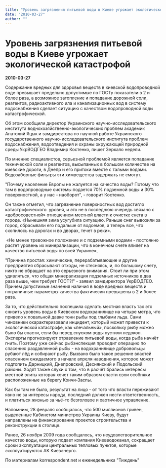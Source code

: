 ```yaml
---
title: "Уровень загрязнения питьевой воды в Киеве угрожает экологической катастрофой"
date: "2010-03-27"
author: ""
---
```


# Уровень загрязнения питьевой воды в Киеве угрожает экологической катастрофой

**2010-03-27** 

Содержание вредных для здоровья веществ в киевской водопроводной воде превышает предельно допустимые по ГОСТу показатели в 2 и более раза, а возможное затопление и попадание дорожной соли, реагентов, радиоактивного ила и канализационных вод в систему водоснабжения сделает ситуацию с качеством водопроводной воды катастрофической.

Об этом сообщили директор Украинского научно-исследовательского института воднохозяйственно-экологических проблем академик Анатолий Яцык и замдиректора по научной работе Украинского государственного научно-исследовательского института проблем водоснабжения, водоотведения и охраны окружающей природной среды УкрВОДГЕО Владимир Костенко, пишет Зеркало недели.

По мнению специалистов, серьезной проблемой является попадание технической соли и реагентов, высыпанных в большом количестве на киевские дороги, в Днепр и его притоки вместе с талыми водами. Водозаборные фильтры эти химвещества задержать не смогут.

"Почему население Европы не жалуется на качество воды? Потому что там в водопроводные системы подается 70% подземной воды и 30% поверхностной, а у нас - наоборот", - говорит Костенко.

Он также отметил, что загрязнение поверхностных вод достигло катастрофического  уровня, и это не в последнюю очередь связано с «добросовестной» отношением местной власти к очистке снега в городе. «Нынешняя зима усугубила ситуацию. Раньше снег вывозили за город, сбрасывали его подальше от водоемов, а теперь все, что скопилось на дорогах и во дворах, течет в реки».

 «Не менее тревожное положение и с подземными водами - постоянно растет уровень их минерализации, что в конечном счете влияет на качество питьевой воды по всей Украине»,

"Причина простая: химические, перерабатывающие и другие предприятия сбрасывают отходы, не стесняясь, и, по большому счету, никто не обращает на это серьезного внимания. Стоит ли при этом удивляться, что общая минерализация подземных источников в два раза выше, чем требует ГОСТ?!" - заявил замдиректора УкрВОДГЕО. Причем допустимые значения наличия в воде вредных веществ и пограничные параметры качества фактически превышены в 2 и более раза.

За то, что действительно поспешила сделать местная власть так это снизить уровень воды в Киевском водохранилище на четыре метра, что привело к повальной давке тонн рыбы под глыбами льда. Сами чиновники охарактеризовали инцидент, который может привести к экологической катастрофе, как «печальный», поскольку рыбу можно было бы спасти, если бы перед спуском воды пустили ледокол. Эксперты прогнозируют отравление питьевой воды, когда рыба начнёт гнить. Поэтому уже сейчас рыбэнспекция проводит операцию по спасению раздавленной рыбы - на водохранилище добровольцы рубают лёд и собирают рыбу. Вызвано было такое решение властей опасением ожидаемого в начале апреля наводнения, которое может подтопить Дарницкий, Днепровский, Деснянский и Подольский районы. Ходят также слухи о том, что в расчёт брались интересы местной элиты которая хочет таким образом спасти свои особняки расположенные на берегу Кончи-Заспы.

Как бы там не было, результат на лицо - от того что власти переживают явно не за интересы народа, последний должен нести ответственность, и платиться жизнью за чьё-то безголовое и хаотичное управление.

Напомним, 28 февраля сообщалось, что 500 миллионов гривен, выделенные Кабинетом министров Украины Киеву, будут направлены на финансирование проектов строительства и реконструкции в столице.

Ранее, 26 ноября 2009 года сообщалось, что неудовлетворительное качество воды, которую подает компания Киевводоканал, сокращает сроки эксплуатации центральных тепловых пунктов, которые эксплуатируются АК Киевэнерго.

По материалам korrespondent.net и еженедельника "Тиждень"